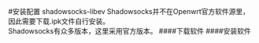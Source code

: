 #安装配置 shadowsocks-libev
Shadowsocks并不在Openwrt官方软件源里，因此需要下载.ipk文件自行安装。<br>
Shadowsocks有众多版本，这里采用官方版本。
####下载软件
####安装软件
